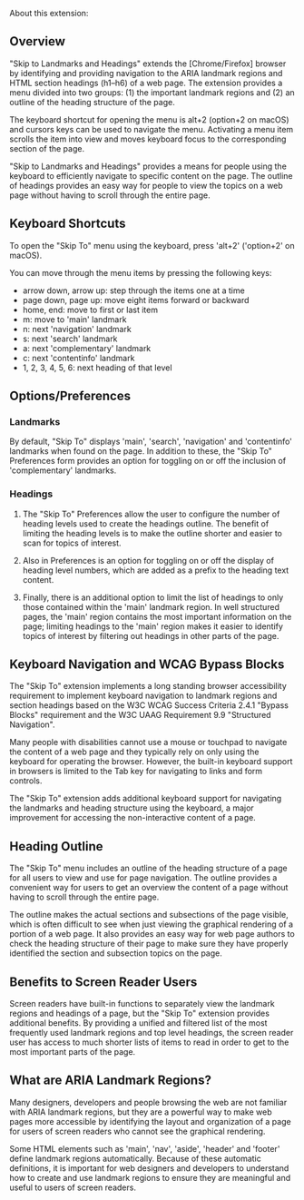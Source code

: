About this extension:

## Overview

"Skip to Landmarks and Headings" extends the [Chrome/Firefox] browser by identifying and providing navigation to the ARIA landmark regions and HTML section headings (h1–h6) of a web page. The extension provides a menu divided into two groups: (1) the important landmark regions and (2) an outline of the heading structure of the page.

The keyboard shortcut for opening the menu is alt+2 (option+2 on macOS) and cursors keys can be used to navigate the menu. Activating a menu item scrolls the item into view and moves keyboard focus to the corresponding section of the page.

"Skip to Landmarks and Headings" provides a means for people using the keyboard to efficiently navigate to specific content on the page. The outline of headings provides an easy way for people to view the topics on a web page without having to scroll through the entire page.

## Keyboard Shortcuts

To open the "Skip To" menu using the keyboard, press 'alt+2' ('option+2' on macOS).

You can move through the menu items by pressing the following keys:

* arrow down, arrow up: step through the items one at a time
* page down, page up: move eight items forward or backward
* home, end: move to first or last item
* m: move to 'main' landmark
* n: next 'navigation' landmark
* s: next 'search' landmark
* a: next 'complementary' landmark
* c: next 'contentinfo' landmark
* 1, 2, 3, 4, 5, 6: next heading of that level

## Options/Preferences

### Landmarks

By default, "Skip To" displays 'main', 'search', 'navigation' and 'contentinfo' landmarks when found on the page. In addition to these, the "Skip To" Preferences form provides an option for toggling on or off the inclusion of 'complementary' landmarks.

### Headings

1. The "Skip To" Preferences allow the user to configure the number of heading levels used to create the headings outline. The benefit of limiting the heading levels is to make the outline shorter and easier to scan for topics of interest.

2. Also in Preferences is an option for toggling on or off the display of heading level numbers, which are added as a prefix to the heading text content.

3. Finally, there is an additional option to limit the list of headings to only those contained within the 'main' landmark region. In well structured pages, the 'main' region contains the most important information on the page; limiting headings to the 'main' region makes it easier to identify topics of interest by filtering out headings in other parts of the page.

## Keyboard Navigation and WCAG Bypass Blocks

The "Skip To" extension implements a long standing browser accessibility requirement to implement keyboard navigation to landmark regions and section headings based on the W3C WCAG Success Criteria 2.4.1 "Bypass Blocks" requirement and the W3C UAAG Requirement 9.9 "Structured Navigation".

Many people with disabilities cannot use a mouse or touchpad to navigate the content of a web page and they typically rely on only using the keyboard for operating the browser. However, the built-in keyboard support in browsers is limited to the Tab key for navigating to links and form controls.

The "Skip To" extension adds additional keyboard support for navigating the landmarks and heading structure using the keyboard, a major improvement for accessing the non-interactive content of a page.

## Heading Outline

The "Skip To" menu includes an outline of the heading structure of a page for all users to view and use for page navigation. The outline provides a convenient way for users to get an overview the content of a page without having to scroll through the entire page.

The outline makes the actual sections and subsections of the page visible, which is often difficult to see when just viewing the graphical rendering of a portion of a web page. It also provides an easy way for web page authors to check the heading structure of their page to make sure they have properly identified the section and subsection topics on the page.

## Benefits to Screen Reader Users

Screen readers have built-in functions to separately view the landmark regions and headings of a page, but the "Skip To" extension provides additional benefits. By providing a unified and filtered list of the most frequently used landmark regions and top level headings, the screen reader user has access to much shorter lists of items to read in order to get to the most important parts of the page.

## What are ARIA Landmark Regions?

Many designers, developers and people browsing the web are not familiar with ARIA landmark regions, but they are a powerful way to make web pages more accessible by identifying the layout and organization of a page for users of screen readers who cannot see the graphical rendering.

Some HTML elements such as 'main', 'nav', 'aside', 'header' and 'footer' define landmark regions automatically. Because of these automatic definitions, it is important for web designers and developers to understand how to create and use landmark regions to ensure they are meaningful and useful to users of screen readers.
